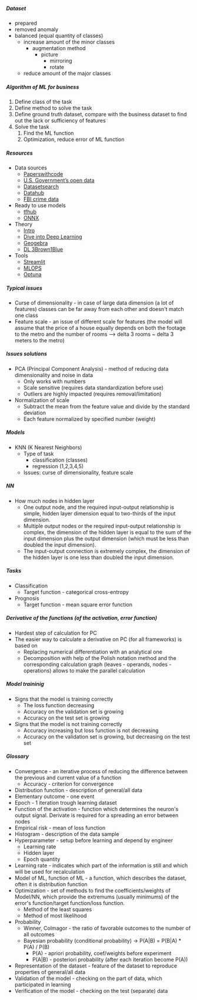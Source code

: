 ##### Dataset
* prepared
* removed anomaly
* balanced (equal quantity of classes)
  * increase amount of the minor classes
    * augmentation method
        * picture
          * mirroring
          * rotate
  * reduce amount of the major classes

##### Algorithm of ML for business
1. Define class of the task
2. Define method to solve the task
3. Define ground truth dataset, compare with the business dataset to find out the lack or sufficiency of features
4. Solve the task
   1. Find the ML function
   2. Optimization, reduce error of ML function

##### Resources
* Data sources
  * [Paperswithcode](https://paperswithcode.com)
  * [U.S. Government’s open data](https://data.gov)
  * [Datasetsearch](https://datasetsearch.research.google.com)
  * [Datahub](https://datahub.io/collections)
  * [FBI crime data](https://crime-data-explorer.fr.cloud.gov/pages/home)
* Ready to use models
  * [tfhub](https://tfhub.dev)
  * [ONNX](https://onnx.ai)
* Theory
  * [Intro](https://www.youtube.com/playlist?list=PL0Ks75aof3Thg7mpzaPFSXEUVP9PWCTAO)
  * [Dive into Deep Learning](https://d2l.ai/index.html)
  * [Geogebra](https://www.geogebra.org)
  * [DL 3Brown1Blue](https://www.youtube.com/playlist?list=PLZjXXN70PH5itkSPe6LTS-yPyl5soOovc)
* Tools
  * [Streamlit](https://streamlit.io)
  * [MLOPS](https://www.mymlops.com)
  * [Optuna](https://optuna.org)

##### Typical issues
* Curse of dimensionality - in case of large data dimension (a lot of features) classes can be far away from each other and doesn't match one class
* Feature scale - an issue of different scale for features (the model will assume that the price of a house equally depends on both the footage to the metro and the number of rooms --> delta 3 rooms ~ delta 3 meters to the metro)

##### Issues solutions
* PCA (Principal Component Analysis) - method of reducing data dimensionality and noise in data
  * Only works with numbers
  * Scale sensitive (requires data standardization before use)
  * Outliers are highly impacted (requires removal/limitation)
* Normalization of scale
  * Subtract the mean from the feature value and divide by the standard deviation
  * Each feature normalized by specified number (weight)

##### Models
* KNN (K Nearest Neighbors)
  * Type of task 
    * classification (classes)
    * regression (1,2,3,4,5)
  * Issues: curse of dimensionality, feature scale

##### NN
* How much nodes in hidden layer
  * One output node, and the required input-output relationship is simple,  hidden layer dimension equal to two-thirds of the input dimension.
  * Multiple output nodes or the required input-output relationship is complex, the dimension of the hidden layer is equal to the sum of the input dimension plus the output dimension (which must be less than doubled the input dimension).
  * The input-output connection is extremely complex, the dimension of the hidden layer is one less than doubled the input dimension. 

##### Tasks
* Classification
  * Target function - categorical cross-entropy  
* Prognosis
  * Target function - mean square error function

##### Derivative of the functions (of the activation, error function) 
* Hardest step of calculation for PC
* The easier way to calculate a derivative on PC (for all frameworks) is based on 
  * Replacing numerical differentiation with an analytical one
  * Decomposition with help of the Polish notation method and the corresponding calculation graph (leaves - operands, nodes - operations) allows to make the parallel calculation

##### Model traininig
* Signs that the model is training correctly
  * The loss function decreasing
  * Accuracy on the validation set is growing
  * Accuracy on the test set is growing
* Signs that the model is not training correctly
  * Accuracy increasing but loss function is not decreasing
  * Accuracy on the validation set is growing, but decreasing on the test set

##### Glossary
* Convergence - an iterative process of reducing the difference between the previous and current value of a function
  * Accuracy - criterion for convergence
* Distribution function - description of general/all data
* Elementary outcome - one event
* Epoch - 1 iteration trough learning dataset
* Function of the activation - function which determines the neuron's output signal. Derivate is required for a spreading an error between nodes
* Empirical risk - mean of loss function
* Histogram - description of the data sample
* Hyperparameter - setup before learning and depend by engineer
  * Learning rate
  * Hidden layer
  * Epoch quantity
* Learning rate - indicates which part of the information is still and which will be used for recalculation
* Model of ML, function of ML - a function, which describes the dataset, often it is distribution function
* Optimization - set of methods to find the coefficients/weights of Model/NN, which provide the extremums (usually minimums) of the error's function/target function/loss function.
  * Method of the least squares
  * Method of most likelihood
* Probability
  * Winner, Colmagor - the ratio of favorable outcomes to the number of all outcomes
  * Bayesian probability (conditional probability) -> P(A|B) = P(B|A) * P(A) / P(B)
    * P(A) - apriori probability, coef/weights before experiment
    * P(A|B) - posteriori probability (after each iteration become P(A))
* Representation of the dataset - feature of the dataset to reproduce properties of general/all data
* Validation of the model - checking on the part of data, which participated in learning
* Verification of the model - checking on the test (separate) data